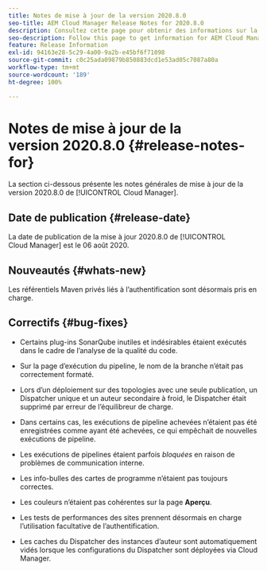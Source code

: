 ```yaml
---
title: Notes de mise à jour de la version 2020.8.0
seo-title: AEM Cloud Manager Release Notes for 2020.8.0
description: Consultez cette page pour obtenir des informations sur la version 2020.8.0 de Cloud Manager.
seo-description: Follow this page to get information for AEM Cloud Manager Release 2020.8.0
feature: Release Information
exl-id: 94163e28-5c29-4a00-9a2b-e45bf6f71098
source-git-commit: c0c25ada09879b850883dcd1e53ad05c7087a80a
workflow-type: tm+mt
source-wordcount: '189'
ht-degree: 100%

---
```


# Notes de mise à jour de la version 2020.8.0 {#release-notes-for}

La section ci-dessous présente les notes générales de mise à jour de la version 2020.8.0 de [!UICONTROL Cloud Manager].

## Date de publication {#release-date}

La date de publication de la mise à jour 2020.8.0 de [!UICONTROL Cloud Manager] est le 06 août 2020.

## Nouveautés {#whats-new}

Les référentiels Maven privés liés à l’authentification sont désormais pris en charge.

## Correctifs {#bug-fixes}

* Certains plug-ins SonarQube inutiles et indésirables étaient exécutés dans le cadre de l’analyse de la qualité du code.

* Sur la page d’exécution du pipeline, le nom de la branche n’était pas correctement formaté.

* Lors d’un déploiement sur des topologies avec une seule publication, un Dispatcher unique et un auteur secondaire à froid, le Dispatcher était supprimé par erreur de l’équilibreur de charge.

* Dans certains cas, les exécutions de pipeline achevées n’étaient pas été enregistrées comme ayant été achevées, ce qui empêchait de nouvelles exécutions de pipeline.

* Les exécutions de pipelines étaient parfois *bloquées* en raison de problèmes de communication interne.

* Les info-bulles des cartes de programme n’étaient pas toujours correctes.

* Les couleurs n’étaient pas cohérentes sur la page **Aperçu**.

* Les tests de performances des sites prennent désormais en charge l’utilisation facultative de l’authentification.

* Les caches du Dispatcher des instances d’auteur sont automatiquement vidés lorsque les configurations du Dispatcher sont déployées via Cloud Manager.
